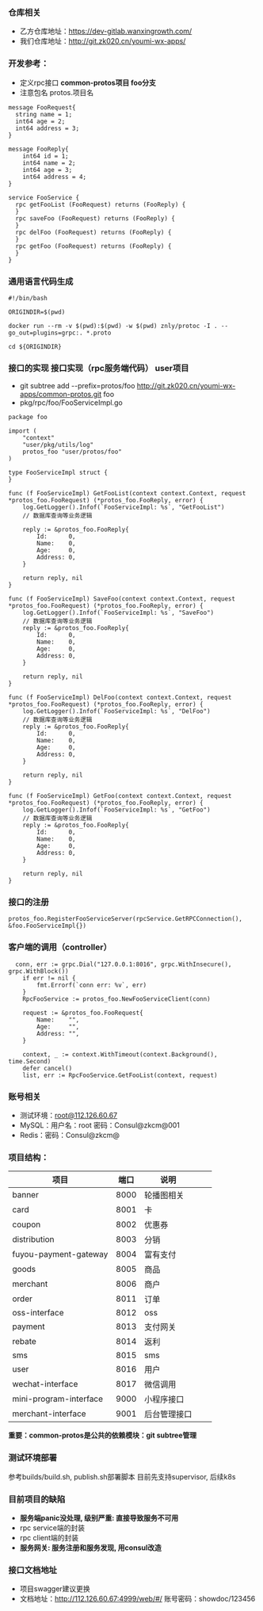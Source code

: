 ### 仓库相关
* 乙方仓库地址：https://dev-gitlab.wanxingrowth.com/
* 我们仓库地址：http://git.zk020.cn/youmi-wx-apps/

### 开发参考：
* 定义rpc接口 **common-protos项目 foo分支**
* 注意包名 protos.项目名

```
message FooRequest{
  string name = 1;
  int64 age = 2;
  int64 address = 3;
}

message FooReply{
    int64 id = 1;
    int64 name = 2;
    int64 age = 3;
    int64 address = 4;
}

service FooService {
  rpc getFooList (FooRequest) returns (FooReply) {
  }
  rpc saveFoo (FooRequest) returns (FooReply) {
  }
  rpc delFoo (FooRequest) returns (FooReply) {
  }
  rpc getFoo (FooRequest) returns (FooReply) {
  }
}
```

### 通用语言代码生成
```
#!/bin/bash

ORIGINDIR=$(pwd)

docker run --rm -v $(pwd):$(pwd) -w $(pwd) znly/protoc -I . --go_out=plugins=grpc:. *.proto

cd ${ORIGINDIR}
```


### 接口的实现 接口实现（rpc服务端代码） **user项目**

* git subtree add --prefix=protos/foo http://git.zk020.cn/youmi-wx-apps/common-protos.git foo
* pkg/rpc/foo/FooServiceImpl.go

```
package foo

import (
	"context"
	"user/pkg/utils/log"
	protos_foo "user/protos/foo"
)

type FooServiceImpl struct {
}

func (f FooServiceImpl) GetFooList(context context.Context, request *protos_foo.FooRequest) (*protos_foo.FooReply, error) {
	log.GetLogger().Infof(`FooServiceImpl: %s`, "GetFooList")
	// 数据库查询等业务逻辑

	reply := &protos_foo.FooReply{
		Id:      0,
		Name:    0,
		Age:     0,
		Address: 0,
	}

	return reply, nil
}

func (f FooServiceImpl) SaveFoo(context context.Context, request *protos_foo.FooRequest) (*protos_foo.FooReply, error) {
	log.GetLogger().Infof(`FooServiceImpl: %s`, "SaveFoo")
	// 数据库查询等业务逻辑
	reply := &protos_foo.FooReply{
		Id:      0,
		Name:    0,
		Age:     0,
		Address: 0,
	}

	return reply, nil
}

func (f FooServiceImpl) DelFoo(context context.Context, request *protos_foo.FooRequest) (*protos_foo.FooReply, error) {
	log.GetLogger().Infof(`FooServiceImpl: %s`, "DelFoo")
	// 数据库查询等业务逻辑
	reply := &protos_foo.FooReply{
		Id:      0,
		Name:    0,
		Age:     0,
		Address: 0,
	}

	return reply, nil
}

func (f FooServiceImpl) GetFoo(context context.Context, request *protos_foo.FooRequest) (*protos_foo.FooReply, error) {
	log.GetLogger().Infof(`FooServiceImpl: %s`, "GetFoo")
	// 数据库查询等业务逻辑
	reply := &protos_foo.FooReply{
		Id:      0,
		Name:    0,
		Age:     0,
		Address: 0,
	}

	return reply, nil
}

```

### 接口的注册
```
protos_foo.RegisterFooServiceServer(rpcService.GetRPCConnection(), &foo.FooServiceImpl{})
```

### 客户端的调用（controller）
```
  conn, err := grpc.Dial("127.0.0.1:8016", grpc.WithInsecure(), grpc.WithBlock())
	if err != nil {
		fmt.Errorf(`conn err: %v`, err)
	}
	RpcFooService := protos_foo.NewFooServiceClient(conn)

	request := &protos_foo.FooRequest{
		Name:    "",
		Age:     "",
		Address: "",
	}

	context, _ := context.WithTimeout(context.Background(), time.Second)
	defer cancel()
	list, err := RpcFooService.GetFooList(context, request)
```

### 账号相关
* 测试环境：root@112.126.60.67
* MySQL：用户名：root 密码：Consul@zkcm@001
* Redis：密码：Consul@zkcm@

### 项目结构：
| 项目 | 端口 | 说明 |  |  |
| --- | --- | --- | --- | --- |
| banner | 8000 | 轮播图相关 |  |  |
| card | 8001 | 卡 |  |  |
| coupon | 8002 | 优惠券 |  |  |
| distribution | 8003 | 分销 |  |  |
| fuyou-payment-gateway | 8004 | 富有支付 |  |  |
| goods | 8005 | 商品 |  |  |
| merchant | 8006 | 商户 |  |  |
| order | 8011 | 订单 |  |  |
| oss-interface | 8012 | oss |  |  |
| payment | 8013 | 支付网关 | |  |
| rebate | 8014 | 返利 |  |  |
| sms | 8015 | sms |  |  |
| user | 8016 | 用户 |  |  |
| wechat-interface | 8017 | 微信调用 |  |  |
| mini-program-interface | 9000 | 小程序接口 |  |  |
| merchant-interface | 9001 | 后台管理接口 |  |  |

**重要：common-protos是公共的依赖模块：git subtree管理**

### 测试环境部署
参考builds/build.sh, publish.sh部署脚本 目前先支持supervisor, 后续k8s

### 目前项目的缺陷
* **服务端panic没处理, 级别严重: 直接导致服务不可用**
* rpc service端的封装
* rpc client端的封装
* **服务网关: 服务注册和服务发现, 用consul改造**

### 接口文档地址
* 项目swagger建议更换
* 文档地址：http://112.126.60.67:4999/web/#/  账号密码：showdoc/123456

